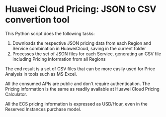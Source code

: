 # Huawei Cloud Pricing: JSON to CSV convertion tool

This Python script does the following tasks:
1. Downloads the respective JSON pricing data from each Region and Service combination in HuaweiCloud, saving in the current folder
1. Processes the set of JSON files for each Service, generating an CSV file including Pricing information from all Regions

The end result is a set of CSV files that can be more easily used for Price Analysis in tools such as MS Excel.

All the consumed APIs are public and don't require authentication. The Pricing information is the same as readily available at Huawei Cloud Pricing Calculator.

All the ECS pricing information is expressed as USD/Hour, even in the Reserved Instances purchase model.

